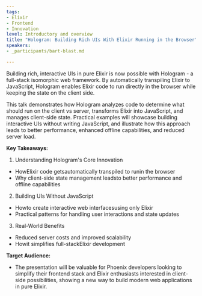 ```yaml
---
tags:
- Elixir
- Frontend
- Innovation
level: Introductory and overview
title: "Hologram: Building Rich UIs With Elixir Running in the Browser"
speakers:
- _participants/bart-blast.md

---
```

Building rich, interactive UIs in pure Elixir is now possible with Hologram - a full-stack isomorphic web framework. By automatically transpiling Elixir to JavaScript, Hologram enables Elixir code to run directly in the browser while keeping the state on the client side.

This talk demonstrates how Hologram analyzes code to determine what should run on the client vs server, transforms Elixir into JavaScript, and manages client-side state. Practical examples will showcase building interactive UIs without writing JavaScript, and illustrate how this approach leads to better performance, enhanced offline capabilities, and reduced server load.

**Key Takeaways:**
1. Understanding Hologram's Core Innovation
- HowElixir code getsautomatically transpiled to runin the browser
- Why client-side state management leadsto better performance and offline capabilities

2. Building UIs Without JavaScript
- Howto create interactive web interfacesusing only Elixir
- Practical patterns for handling user interactions and state updates

3. Real-World Benefits
- Reduced server costs and improved scalability
- Howit simplifies full-stackElixir development

**Target Audience:**
- The presentation will be valuable for Phoenix developers looking to simplify their frontend stack and Elixir enthusiasts interested in client-side possibilities, showing a new way to build modern web applications in pure Elixir.
